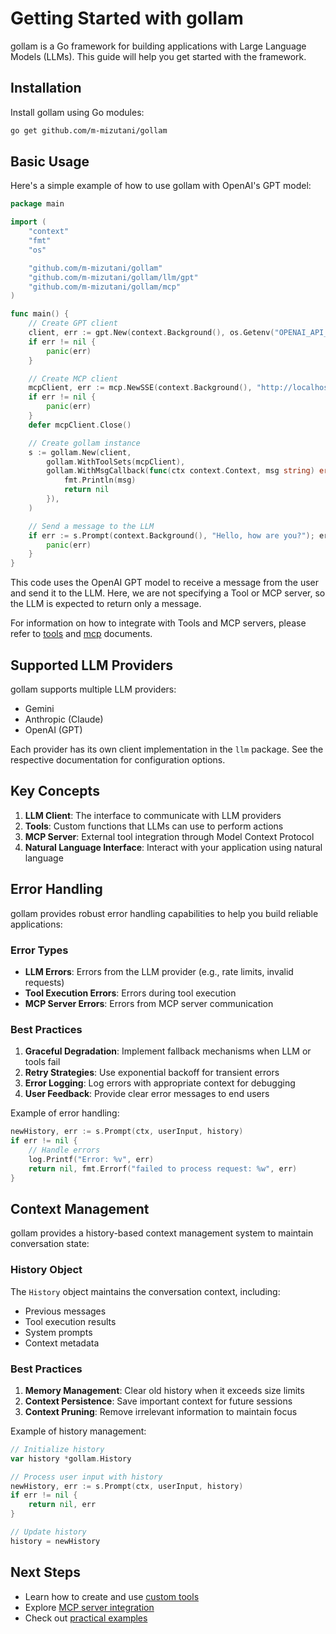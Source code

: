 # Getting Started with gollam

gollam is a Go framework for building applications with Large Language Models (LLMs). This guide will help you get started with the framework.

## Installation

Install gollam using Go modules:

```bash
go get github.com/m-mizutani/gollam
```

## Basic Usage

Here's a simple example of how to use gollam with OpenAI's GPT model:

```go
package main

import (
    "context"
    "fmt"
    "os"

    "github.com/m-mizutani/gollam"
    "github.com/m-mizutani/gollam/llm/gpt"
    "github.com/m-mizutani/gollam/mcp"
)

func main() {
    // Create GPT client
    client, err := gpt.New(context.Background(), os.Getenv("OPENAI_API_KEY"))
    if err != nil {
        panic(err)
    }

    // Create MCP client
    mcpClient, err := mcp.NewSSE(context.Background(), "http://localhost:8080")
    if err != nil {
        panic(err)
    }
    defer mcpClient.Close()

    // Create gollam instance
    s := gollam.New(client,
        gollam.WithToolSets(mcpClient),
        gollam.WithMsgCallback(func(ctx context.Context, msg string) error {
            fmt.Println(msg)
            return nil
        }),
    )

    // Send a message to the LLM
    if err := s.Prompt(context.Background(), "Hello, how are you?"); err != nil {
        panic(err)
    }
}
```

This code uses the OpenAI GPT model to receive a message from the user and send it to the LLM. Here, we are not specifying a Tool or MCP server, so the LLM is expected to return only a message.

For information on how to integrate with Tools and MCP servers, please refer to [tools](tools.md) and [mcp](mcp.md) documents.

## Supported LLM Providers

gollam supports multiple LLM providers:

- Gemini
- Anthropic (Claude)
- OpenAI (GPT)

Each provider has its own client implementation in the `llm` package. See the respective documentation for configuration options.

## Key Concepts

1. **LLM Client**: The interface to communicate with LLM providers
2. **Tools**: Custom functions that LLMs can use to perform actions
3. **MCP Server**: External tool integration through Model Context Protocol
4. **Natural Language Interface**: Interact with your application using natural language

## Error Handling

gollam provides robust error handling capabilities to help you build reliable applications:

### Error Types
- **LLM Errors**: Errors from the LLM provider (e.g., rate limits, invalid requests)
- **Tool Execution Errors**: Errors during tool execution
- **MCP Server Errors**: Errors from MCP server communication

### Best Practices
1. **Graceful Degradation**: Implement fallback mechanisms when LLM or tools fail
2. **Retry Strategies**: Use exponential backoff for transient errors
3. **Error Logging**: Log errors with appropriate context for debugging
4. **User Feedback**: Provide clear error messages to end users

Example of error handling:
```go
newHistory, err := s.Prompt(ctx, userInput, history)
if err != nil {
    // Handle errors
    log.Printf("Error: %v", err)
    return nil, fmt.Errorf("failed to process request: %w", err)
}
```

## Context Management

gollam provides a history-based context management system to maintain conversation state:

### History Object
The `History` object maintains the conversation context, including:
- Previous messages
- Tool execution results
- System prompts
- Context metadata

### Best Practices
1. **Memory Management**: Clear old history when it exceeds size limits
2. **Context Persistence**: Save important context for future sessions
3. **Context Pruning**: Remove irrelevant information to maintain focus

Example of history management:
```go
// Initialize history
var history *gollam.History

// Process user input with history
newHistory, err := s.Prompt(ctx, userInput, history)
if err != nil {
    return nil, err
}

// Update history
history = newHistory
```

## Next Steps

- Learn how to create and use [custom tools](tools.md)
- Explore [MCP server integration](mcp.md)
- Check out [practical examples](examples.md)
